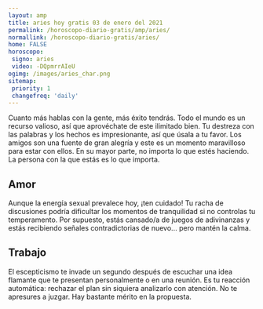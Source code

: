 ```yaml
---
layout: amp
title: aries hoy gratis 03 de enero del 2021 
permalink: /horoscopo-diario-gratis/amp/aries/
normallink: /horoscopo-diario-gratis/aries/
home: FALSE
horoscopo:
 signo: aries
 video: -DQpmrrAIeU
ogimg: /images/aries_char.png
sitemap:
 priority: 1
 changefreq: 'daily'
---
```



Cuanto más hablas con la gente, más éxito tendrás. Todo el mundo es un recurso valioso, así que aprovéchate de este ilimitado bien. Tu destreza con las palabras y los hechos es impresionante, así que úsala a tu favor. Los amigos son una fuente de gran alegría y este es un momento maravilloso para estar con ellos. En su mayor parte, no importa lo que estés haciendo. La persona con la que estás es lo que importa.

## Amor

Aunque la energía sexual prevalece hoy, ¡ten cuidado! Tu racha de discusiones podría dificultar los momentos de tranquilidad si no controlas tu temperamento. Por supuesto, estás cansado/a de juegos de adivinanzas y estás recibiendo señales contradictorias de nuevo... pero mantén la calma.

## Trabajo

El escepticismo te invade un segundo después de escuchar una idea flamante que te presentan personalmente o en una reunión. Es tu reacción automática: rechazar el plan sin siquiera analizarlo con atención. No te apresures a juzgar. Hay bastante mérito en la propuesta.